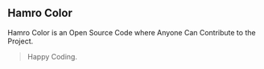 
## Hamro Color 

Hamro Color is an Open Source Code where Anyone Can Contribute to the Project.

>Happy Coding.
